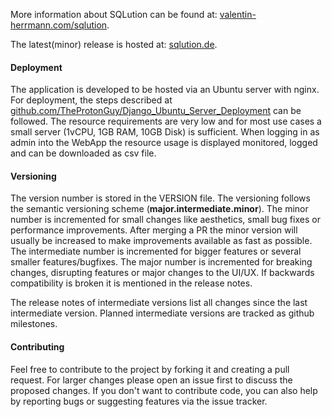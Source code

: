 More information about SQLution can be found at: 
[valentin-herrmann.com/sqlution](https://valentin-herrmann.com/sqlution/). 

The latest(minor) release is hosted at: [sqlution.de](https://sqlution.de/).

#### Deployment
The application is developed to be hosted via an Ubuntu server with nginx. For deployment, the steps described at [github.com/TheProtonGuy/Django_Ubuntu_Server_Deployment](https://github.com/TheProtonGuy/Django_Ubuntu_Server_Deployment) can be followed. The resource requirements are very low and for most use cases a small server (1vCPU, 1GB RAM, 10GB Disk) is sufficient. When logging in as admin into the WebApp the resource usage is displayed monitored, logged and can be downloaded as csv file.

#### Versioning
The version number is stored in the VERSION file. The versioning follows the semantic versioning scheme (**major.intermediate.minor**). The minor number is incremented for small changes like aesthetics, small bug fixes or performance improvements. After merging a PR the minor version will usually be increased to make improvements available as fast as possible. The intermediate number is incremented for bigger features or several smaller features/bugfixes. The major number is incremented for breaking changes, disrupting features or major changes to the UI/UX. If backwards compatibility is broken it is mentioned in the release notes.

The release notes of intermediate versions list all changes since the last intermediate version. Planned intermediate versions are tracked as github milestones.

#### Contributing
Feel free to contribute to the project by forking it and creating a pull request. For larger changes please open an issue first to discuss the proposed changes. If you don't want to contribute code, you can also help by reporting bugs or suggesting features via the issue tracker.

